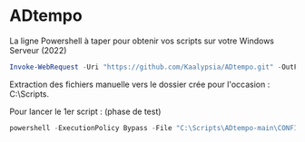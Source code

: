 # ADtempo

La ligne Powershell à taper pour obtenir vos scripts sur votre Windows Serveur (2022)

```powershell
Invoke-WebRequest -Uri "https://github.com/Kaalypsia/ADtempo.git" -OutFile "$env:USERPROFILE\Downloads\main.zip"
```

Extraction des fichiers manuelle vers le dossier crée pour l'occasion : C:\Scripts.

Pour lancer le 1er script : (phase de test)
```powershell
powershell -ExecutionPolicy Bypass -File "C:\Scripts\ADtempo-main\CONFIG_Machine.ps1"
```